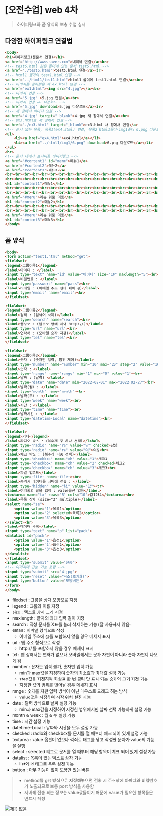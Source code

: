 # [오전수업] web 4차
> 하이퍼링크와 폼 양식의 보충 수업 실시
## 다양한 하이퍼링크 연결법
```html
<body>
<h1>하이퍼링크(웹문서 연결)</h1>
<a href="http://www.naver.com">네이버 연결</a><br>
<!-- test6.html 같은 폴더에 있는 문서 test5.html -->
<a href="./test5.html">test5.html 연결</a><br>
<!-- html1 폴더의 test1.html 연결 -->
<a href="../html1/test1.html">html1 폴더에 test1.html 연결</a><br>
<!-- 이미지를 클릭했을 때 ex.html 연결 -->
<a href="ex1.html"><img src="4.jpg"></a><br>
<!-- 이미지 연결 -->
<a href="5.jpg" >5.jpg 연결</a><br>
<!-- 이미지 연결 => 다운로드 -->
<a href="5.jpg" download>5.jpg 다운로드</a><br>
<!-- 새 창에서 이미지 연결 -->
<a href="4.jpg" target="_blank">4.jpg 새 창에서 연결</a><br>
<!-- ex3.html을 새 창에서 연결 -->
<a href="./ex3.html" target="_blank">ex3.html 새 창에서 연결</a>
<!-- 순서 없는 목록, 목록1(ex4.html) 연결, 목록2(html1폴더-img1폴더 6.png 다운로드)연결 -->
<ul>
	<li><a href="ex4.html">ex4.html</a></li>
	<li><a href="../html1/img1/6.png" download>6.png 다운로드</a></li>
</ul>
<br>
<!-- 문서 내에서 표시이름 하이퍼링크 -->
<a href="#content1" id="menu">메뉴1</a>
<a href="#content2">메뉴2</a>
<a href="#content3">메뉴3</a>
<br><br><br><br><br><br><br><br><br><br><br><br><br><br><br><br><br><br><br><br><br><br><br><br><br><br><br><br><br>
<br><br><br><br><br><br><br><br><br><br><br><br><br><br><br><br><br><br><br><br><br><br><br><br><br><br><br><br><br>
<h1 id="content1">메뉴1</h1>
<br><br><br><br><br><br><br><br><br><br><br><br><br><br><br><br><br><br><br><br><br><br><br><br><br><br><br><br><br>
<br><br><br><br><br><br><br><br><br><br><br><br><br><br><br><br><br><br><br><br><br><br><br><br><br><br><br><br><br>
<a href="#menu">메뉴 위로 이동</a>
<h1 id="content2">메뉴2</h1>
<br><br><br><br><br><br><br><br><br><br><br><br><br><br><br><br><br><br><br><br><br><br><br><br><br><br><br><br><br>
<br><br><br><br><br><br><br><br><br><br><br><br><br><br><br><br><br><br><br><br><br><br><br><br><br><br><br><br><br>
<a href="#menu">메뉴 위로 이동</a>
<h1 id="content3">메뉴3</h1>
</body>
```

## 폼 양식

```html
<body>
<form action="test1.html" method="get">
<fieldset>
<legend>그룹이름1</legend>
<label>아이디 : </label>
<input type="text" name="id" value="아이디" size="10" maxlength="5"><br>
<label>비밀번호 : </label>
<input type="password" name="pass"><br>
<label>이메일 : (이메일 주소 형태 제어 @)</label>
<input type="email" name="email"><br>
</fieldset>

<fieldset>
<legend>그룹이름2</legend>
<label>검색 : (검색어 삭제)</label>
<input type="search" name="search"><br>
<label>웹주소 : (웹주소 형태 제어 http://)</label>
<input type="url" name="url"><br>
<label>연락처 : (모바일 숫자 자판)</label>
<input type="tel" name="tel"><br>
</fieldset>

<fieldset>
<legend>그룹이름3</legend>
<label>숫자 : (숫자만 입력, 범위 제어)</label>
<input type="number" name="number" min="10" max="20" step="2" value="10"><br>
<label>숫자 : </label>
<input type="range" name="range" min="1" max="5" value="1"><br>
<label>날짜 : (달력) </label>
<input type="date" name="date" min="2022-02-01" max="2022-02-27"><br>
<label>날짜(월) : </label>
<input type="month" name="month"><br>
<label>날짜(주) : </label>
<input type="week" name="week"><br>
<label>시간 : </label>
<input type="time" name="time"><br>
<label>날짜시간 : </label>
<input type="datetime-Local" name="datetime"><br>
</fieldset>

<fieldset>
<legend>기타</legend>
<label>라디오 박스 : (복수개 중 하나 선택)</label>
<input type="radio" name="ra" value="남" checked>남성
<input type="radio" name="ra" value="여">여성<br>
<label>체크 박스 : (복수개 다중 선택)</label>
<input type="checkbox" name="ch" value="1">체크1
<input type="checkbox" name="ch" value="2" checked>체크2
<input type="checkbox" name="ch" value="3">체크3<br>
<label>파일 업로드</label>
<input type="file" name="file"><br>
<label>숨겨서 데이터를 서버에 전송 : </label>
<input type="hidden" name="hi" value="값"><br>
<label>여러줄의 글을 입력 : value옵션 없음</label>
<textarea name="tx" rows="5" cols="10">값1234</textarea><br>
<label>목록 상자 (size="3" multiple)</label>
<select name="se">
	<option value="1">목록1</option>
	<option value="2" selected>목록2</option>
	<option value="3">목록3</option>
</select><br>
<label>데이터 목록</label>
<input type="text" name="p" list="pack">
<datalist id="pack">
	<option value="1">옵션1</option>
	<option value="2">옵션2</option>
	<option value="3">옵션3</option>
</datalist>
</fieldset>
<input type="submit" value="전송">
<!-- 이미지에 전송 기능 포함 -->
<input type="submit" src="4.jpg">
<input type="reset" value="취소(초기화)">
<input type="button" value="모양버튼">
</form>
</body>
```

- filedset : 그룹을 상자 모양으로 지정
- legend : 그룹의 이름 지정
- size : 텍스트 상자 크기 지정
- maxlength : 글자의 최대 입력 길이 지정
- search : 작성 문자를 X표를 눌러 삭제하는 기능 (잘 사용하지 않음)
- email : 이메일 형식으로 작성
  - 이메일 주소에 @를 포함하지 않을 경우 메세지 표시
- url : 웹 주소 형식으로 작성 
  - http:// 를 포함하지 않을 경우 메세지 표시
- tel : 웹 상에서는 변화가 없으나 모바일에서는 문자 자판이 아니라 숫자 자판이 나오게 됨
- number : 문자는 입력 불가, 숫자만 입력 가능
  - min과 max값을 지정하여 숫자의 최소값과 최대값 설정 가능
  - step값을 지정하여 화살표 한 번 클릭 당 표시 되는 숫자의 크기 지정 가능
  - 지정한 값의 범위를 벗어날 경우 메세지 표시
- range : 숫자를 자판 입력 방식이 아닌 마우스로 드래그 하는 방식
  - value값을 지정하여 시작 위치 설정 가능
- date : 달력 방식으로 날짜 설정 가능
  - min과 max값을 지정하여 지정한 범위에서만 날짜 선택 가능하게 설정 가능 
- month & week : 월 & 주 설정 기능
- time : 시간 설정 기능
- datetime-Local : 날짜와 시간을 모두 설정 가능
- checked : radio와 checkbox를 문서를 열 때부터 체크 되어 있게 설정 가능
- textarea : value 옵션이 없으나 꺽쇠로 태그를 닫고 작성한 문자가 value의 기능을 실행 
- select : selected 태그로 문서를 열 때부터 해당 항목이 체크 되어 있게 설정 가능
- datalist : 목록이 있는 텍스트 상자 기능
	- list와 id 태그로 목록 설정 가능
- button : 아무 기능이 없이 모양만 있는 버튼 

> - method를 get 방식으로 지정해놓으면 전송 시 주소창에 아이디와 비밀번호가 노출되므로 보통 post 방식을 사용함
> - 서버에 전송 되는 정보는 value값들이기 때문에 value가 필요한 항목들은 반드시 작성

![제목 없음](https://user-images.githubusercontent.com/95197594/153113064-7eaf626a-f82e-4fdb-a493-960d230e3aaa.png)



